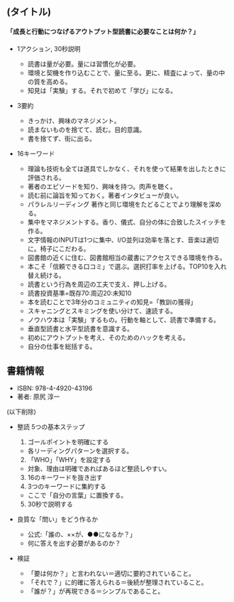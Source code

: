 ## (タイトル)  

#### 「成長と行動につなげるアウトプット型読書に必要なことは何か？」  

+ 1アクション, 30秒説明  
  - 読書は量が必要。量には習慣化が必要。  
  - 環境と契機を作り込むことで、量に至る。更に、精査によって、量の中の質を高める。  
  - 知見は「実験」する。それで初めて「学び」になる。    

+ 3要約  
  - きっかけ、興味のマネジメント。  
  - 読まないものを捨てて、読む。目的意識。    
  - 書を捨てず、街に出る。

+ 16キーワード  
  - 理論も技術も全ては道具でしかなく、それを使って結果を出したときに評価される。  
  - 著者のエピソードを知り、興味を持つ。肉声を聴く。  
  - 読む前に論旨を知っておく。著者インタビューが良い。    
  - パラレルリーディング 著作と同じ環境をたどることでより理解を深める。  
  - 集中をマネジメントする。香り、儀式、自分の体に合致したスイッチを作る。  
  - 文字情報のINPUTは1つに集中、I/O並列は効率を落とす、音楽は適切に。椅子にこだわる。  
  - 図書館の近くに住む、図書館相当の蔵書にアクセスできる環境を作る。  
  - 本こそ「信頼できる口コミ」で選ぶ。選択打率を上げる。TOP10を入れ替え続ける。   
  - 読書という行為を周辺の工夫で支え、押し上げる。  
  - 読書投資基準=既存70:周辺20:未知10  
  - 本を読むことで3年分のコミュニティの知見=「教訓の獲得」
  - スキャニングとスキミングを使い分けて、速読する。  
  - ノウハウ本は「実験」するもの。行動を軸として、読書で準備する。  
  - 垂直型読書と水平型読書を意識する。 
  - 初めにアウトプットを考え、そのためのハックを考える。  
  - 自分の仕事を総括する。  

## 書籍情報  

+ ISBN: 978-4-4920-43196  
+ 著者: 原尻 淳一  

(以下削除) 

+ 整読 5つの基本ステップ 
  1. ゴールポイントを明確にする 
    - 各リーディングパターンを選択する。 
  2. 「WHO」「WHY」を設定する 
    - 対象、理由は明確であればあるほど整読しやすい。 
  3. 16のキーワードを抜き出す 
  4. 3つのキーワードに集約する 
    - ここで「自分の言葉」に置換する。 
  5. 30秒で説明する 

+ 良質な「問い」をどう作るか 
  - 公式:「誰の、××が、●●になるか？」  
  - 何に答えを出す必要があるのか？ 

+ 検証 
  - 「要は何か？」と言われない＝適切に要約されていること。 
  - 「それで？」に的確に答えられる＝後続が整理されていること。 
  - 「誰が？」が再現できる＝シンプルであること。


